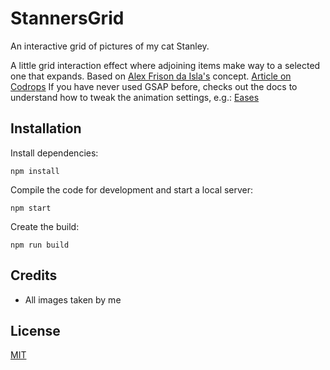 # StannersGrid

An interactive grid of pictures of my cat Stanley. 

A little grid interaction effect where adjoining items make way to a selected one that expands. Based on [Alex Frison da Isla's](https://twitter.com/AlexFisla/status/1519701245770047489) concept.
[Article on Codrops](https://tympanus.net/codrops/?p=63990)
If you have never used GSAP before, checks out the docs to understand how to tweak the animation settings, e.g.: [Eases](https://greensock.com/docs/v3/Eases)

## Installation

Install dependencies:

```
npm install
```

Compile the code for development and start a local server:

```
npm start
```

Create the build:

```
npm run build
```

## Credits

- All images taken by me

## License
[MIT](LICENSE)





